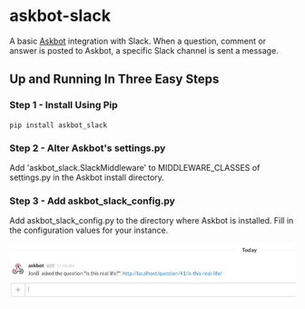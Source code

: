 # askbot-slack

A basic [Askbot](https://github.com/ASKBOT/askbot-devel) integration with Slack.  When a question, comment or answer is posted to Askbot, a specific Slack channel is sent a message.

## Up and Running In Three Easy Steps

### Step 1 - Install Using Pip

```
pip install askbot_slack
```

### Step 2 - Alter Askbot's settings.py

Add 'askbot_slack.SlackMiddleware' to MIDDLEWARE_CLASSES of settings.py in the Askbot install directory.

### Step 3 - Add askbot_slack_config.py

Add askbot_slack_config.py to the directory where Askbot is installed.  Fill in the configuration values for your instance.

![Askbot Slack Hook](https://raw.githubusercontent.com/jonmbake/screenshots/master/askbot-slack/hook.png)
